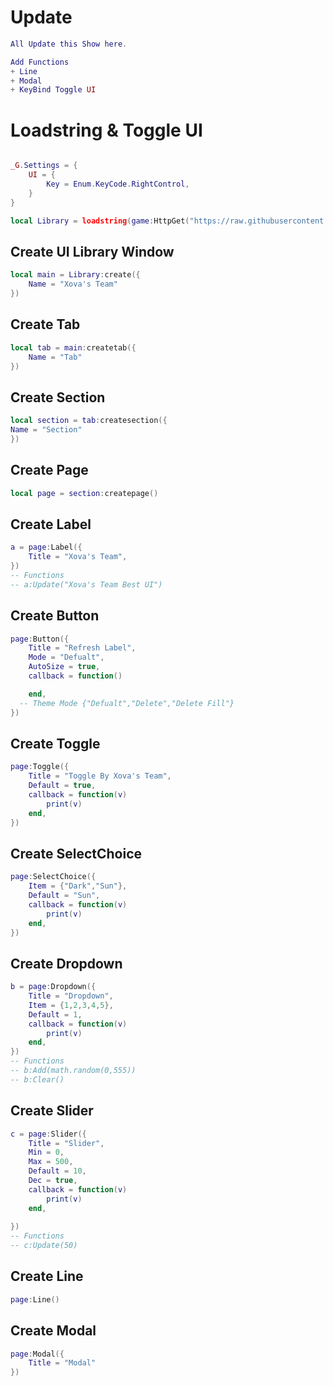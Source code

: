 # Update
```lua
All Update this Show here.

Add Functions
+ Line
+ Modal
+ KeyBind Toggle UI
```
# Loadstring & Toggle UI
```lua

_G.Settings = {
	UI = {
		Key = Enum.KeyCode.RightControl,
	}
}

local Library = loadstring(game:HttpGet("https://raw.githubusercontent.com/SixZensED/Discord-Library/main/Library"))()
```
## Create UI Library Window
```lua
local main = Library:create({
	Name = "Xova's Team"
})
```
## Create Tab
```lua
local tab = main:createtab({
	Name = "Tab"
})
```
## Create Section
```lua
local section = tab:createsection({
Name = "Section"
})
```
## Create Page
```lua
local page = section:createpage()
```
## Create Label
```lua
a = page:Label({
	Title = "Xova's Team",
})
-- Functions
-- a:Update("Xova's Team Best UI")
```
## Create Button
```lua
page:Button({
	Title = "Refresh Label",
	Mode = "Defualt",
	AutoSize = true,
	callback = function()

	end,
  -- Theme Mode {"Defualt","Delete","Delete Fill"}
})
```
## Create Toggle
```lua
page:Toggle({
	Title = "Toggle By Xova's Team",
	Default = true,
	callback = function(v)
		print(v)
	end,
})
```
## Create SelectChoice
```lua
page:SelectChoice({
	Item = {"Dark","Sun"},
	Default = "Sun",
	callback = function(v)
		print(v)
	end,
})
```
## Create Dropdown
```lua
b = page:Dropdown({
	Title = "Dropdown",
	Item = {1,2,3,4,5},
	Default = 1,
	callback = function(v)
		print(v)
	end,
})
-- Functions
-- b:Add(math.random(0,555))
-- b:Clear()
```
## Create Slider
```lua
c = page:Slider({
	Title = "Slider",
	Min = 0,
	Max = 500,
	Default = 10,
	Dec = true,
	callback = function(v)
		print(v)
	end,
	
})
-- Functions
-- c:Update(50)
```
## Create Line
```lua
page:Line()
```
## Create Modal
```lua
page:Modal({
	Title = "Modal"
})
```
